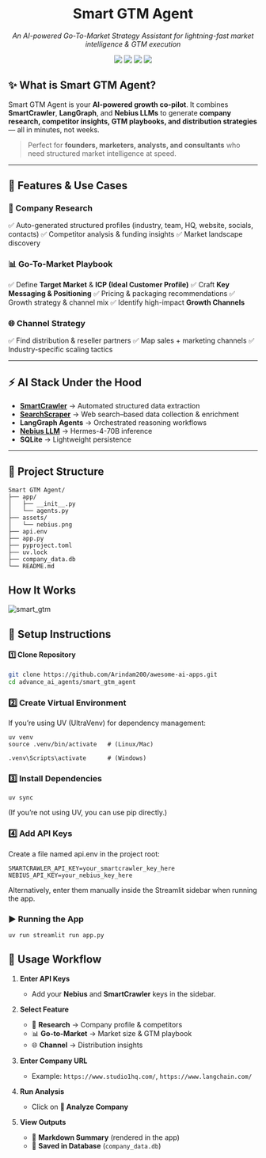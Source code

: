 <h1 align="center">Smart GTM Agent</h1>
<p align="center">
   <i>An AI-powered Go-To-Market Strategy Assistant for lightning-fast market intelligence & GTM execution</i>
</p>

<p align="center">
  <a href="https://streamlit.io/"><img src="https://img.shields.io/badge/Frontend-Streamlit-FF4B4B?style=for-the-badge&logo=streamlit&logoColor=white"/></a>
  <a href="https://langchain-ai.github.io/langgraph/"><img src="https://img.shields.io/badge/Workflow-LangGraph-2A5ADA?style=for-the-badge&logo=langchain&logoColor=white"/></a>
  <a href="https://www.sqlite.org/"><img src="https://img.shields.io/badge/Database-SQLite-003B57?style=for-the-badge&logo=sqlite&logoColor=white"/></a>
  <a href="https://www.python.org/"><img src="https://img.shields.io/badge/Language-Python%203.9+-3776AB?style=for-the-badge&logo=python&logoColor=white"/></a>
</p>



## ✨ What is Smart GTM Agent?

Smart GTM Agent is your **AI-powered growth co-pilot**.
It combines **SmartCrawler**, **LangGraph**, and **Nebius LLMs** to generate **company research, competitor insights, GTM playbooks, and distribution strategies** — all in minutes, not weeks.

> Perfect for **founders, marketers, analysts, and consultants** who need structured market intelligence at speed.

---

## 🚀 Features & Use Cases

### 🔎 Company Research
✅ Auto-generated structured profiles (industry, team, HQ, website, socials, contacts)
✅ Competitor analysis & funding insights
✅ Market landscape discovery

### 📊 Go-To-Market Playbook
✅ Define **Target Market** & **ICP (Ideal Customer Profile)**
✅ Craft **Key Messaging & Positioning**
✅ Pricing & packaging recommendations
✅ Growth strategy & channel mix
✅ Identify high-impact **Growth Channels**

### 🌐 Channel Strategy
✅ Find distribution & reseller partners
✅ Map sales + marketing channels
✅ Industry-specific scaling tactics

---

## ⚡ AI Stack Under the Hood

- **[SmartCrawler](https://docs.scrapegraphai.com/services/smartcrawler)** → Automated structured data extraction
- **[SearchScraper](https://docs.scrapegraphai.com/services/searchscraper)** → Web search–based data collection & enrichment
- **LangGraph Agents** → Orchestrated reasoning workflows
- **[Nebius LLM](https://dub.sh/nebius)** → Hermes-4-70B inference
- **SQLite** → Lightweight persistence

---


## 📂 Project Structure

```
Smart GTM Agent/
├── app/
│   ├── __init__.py
│   └── agents.py
├── assets/
│   └── nebius.png
├── api.env
├── app.py
├── pyproject.toml
├── uv.lock
├── company_data.db
└── README.md
```
## How It Works
![smart_gtm](https://github.com/user-attachments/assets/4bf4cbf2-9d90-445f-9fe0-f6c17e02d414)



## 🔑 Setup Instructions

#### 1️⃣ Clone Repository

```bash
git clone https://github.com/Arindam200/awesome-ai-apps.git
cd advance_ai_agents/smart_gtm_agent
```


### 2️⃣ Create Virtual Environment

If you’re using UV (UltraVenv) for dependency management:
```
uv venv
source .venv/bin/activate   # (Linux/Mac)

.venv\Scripts\activate      # (Windows)
```

### 3️⃣ Install Dependencies

```
uv sync
```
(If you’re not using UV, you can use pip directly.)


### 4️⃣ Add API Keys

Create a file named api.env in the project root:

```
SMARTCRAWLER_API_KEY=your_smartcrawler_key_here
NEBIUS_API_KEY=your_nebius_key_here
```
Alternatively, enter them manually inside the Streamlit sidebar when running the app.

### ▶️ Running the App

```
uv run streamlit run app.py
```

## 📝 Usage Workflow

1. **Enter API Keys**
   - Add your **Nebius** and **SmartCrawler** keys in the sidebar.

2. **Select Feature**
   - 🔎 **Research** → Company profile & competitors
   - 📊 **Go-to-Market** → Market size & GTM playbook
   - 🌐 **Channel** → Distribution insights

3. **Enter Company URL**
   - Example: `https://www.studio1hq.com/`, `https://www.langchain.com/`

4. **Run Analysis**
   - Click on **🚀 Analyze Company**

5. **View Outputs**
   - 📝 **Markdown Summary** (rendered in the app)
   - 💾 **Saved in Database** (`company_data.db`)


